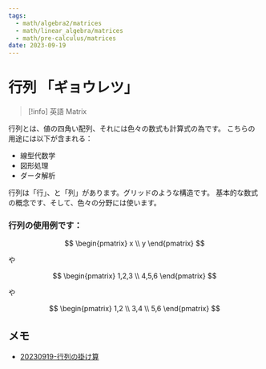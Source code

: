 ```yaml
---
tags:
  - math/algebra2/matrices
  - math/linear_algebra/matrices
  - math/pre-calculus/matrices
date: 2023-09-19
---
```


# 行列 「ギョウレツ」

> [!info] 英語
> Matrix

行列とは、値の四角い配列、それには色々の数式も計算式の為です。
こちらの用途には以下が含まれる：

- 線型代数学
- 図形処理
- ダータ解析

行列は「行」、と「列」があります。グリッドのような構造です。
基本的な数式の概念です、そして、色々の分野には使います。

### 行列の使用例です：

$$
\begin{pmatrix}
x
\\
y
\end{pmatrix}
$$

や

$$
\begin{pmatrix}
1,2,3
\\
4,5,6
\end{pmatrix}
$$

や

$$
\begin{pmatrix}
1,2
\\
3,4
\\
5,6
\end{pmatrix}
$$

## メモ

- [20230919-行列の掛け算](20230919-行列の掛け算.md)